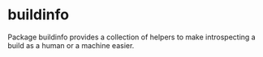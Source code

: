 buildinfo
=========

Package buildinfo provides a collection of helpers to make introspecting a
build as a human or a machine easier.

